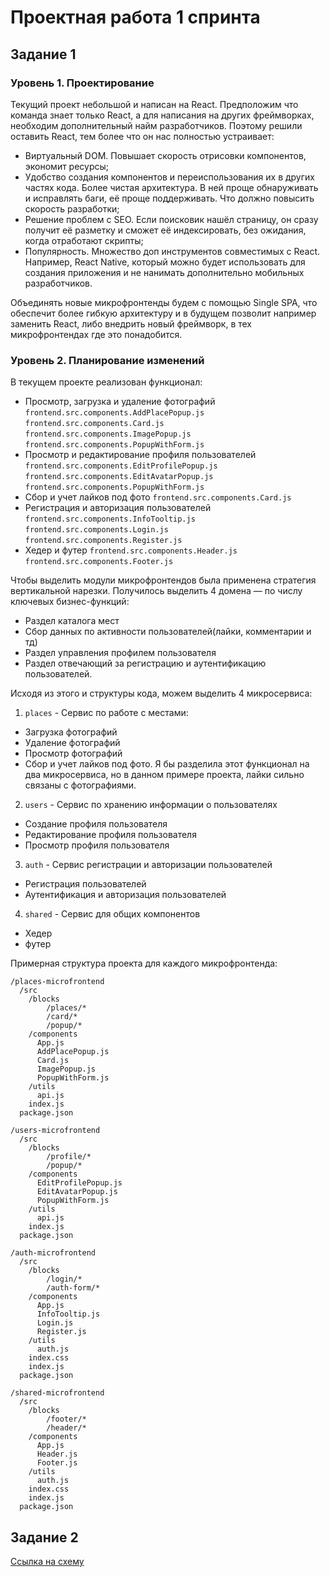 # Проектная работа 1 спринта

## Задание 1

### Уровень 1. Проектирование
Текущий проект небольшой и написан на React. Предположим что команда знает только React, а для написания на других фреймворках, необходим дополнительный найм разработчиков.
Поэтому решили оставить React, тем более что он нас полностью устраивает:
- Виртуальный DOM. Повышает скорость отрисовки компонентов, экономит ресурсы;
- Удобство создания компонентов и переиспользования их в других частях кода. Более чистая архитектура. В ней проще обнаруживать и исправлять баги, её проще поддерживать. Что должно повысить скорость разработки;
- Решение проблем с SEO. Если поисковик нашёл страницу, он сразу получит её разметку и сможет её индексировать, без ожидания, когда отработают скрипты;
- Популярность. Множество доп инструментов совместимых с React. Например, React Native, который можно будет использовать для создания приложения и не нанимать дополнительно мобильных разработчиков.

Объединять новые микрофронтенды будем с помощью Single SPA, что обеспечит более гибкую архитектуру и в будущем позволит например заменить React, либо внедрить новый фреймворк, в тех микрофронтендах где это понадобится.

### Уровень 2. Планирование изменений
В текущем проекте реализован функционал:
- Просмотр, загрузка и удаление фотографий
`frontend.src.components.AddPlacePopup.js`
`frontend.src.components.Card.js`
`frontend.src.components.ImagePopup.js`
`frontend.src.components.PopupWithForm.js`
- Просмотр и редактирование профиля пользователей
`frontend.src.components.EditProfilePopup.js`
`frontend.src.components.EditAvatarPopup.js`
`frontend.src.components.PopupWithForm.js`
- Сбор и учет лайков под фото
`frontend.src.components.Card.js`
- Регистрация и авторизация пользователей
`frontend.src.components.InfoTooltip.js`
`frontend.src.components.Login.js`
`frontend.src.components.Register.js`
- Хедер и футер
`frontend.src.components.Header.js`
`frontend.src.components.Footer.js`


Чтобы выделить модули микрофронтендов была применена стратегия вертикальной нарезки. Получилось выделить 4 домена — по числу ключевых бизнес-функций:
- Раздел каталога мест
- Сбор данных по активности пользователей(лайки, комментарии и тд)
- Раздел управления профилем пользователя
- Раздел отвечающий за регистрацию и аутентификацию пользователей.

Исходя из этого и структуры кода, можем выделить 4 микросервиса:
1. `places` - Сервис по работе с местами:
- Загрузка фотографий
- Удаление фотографий
- Просмотр фотографий
- Сбор и учет лайков под фото.
Я бы разделила этот функционал на два микросервиса, но в данном примере проекта, лайки сильно связаны с фотографиями. 

2. `users` - Сервис по хранению информации о пользователях
- Создание профиля пользователя
- Редактирование профиля пользователя
- Просмотр профиля пользователя

3. `auth` - Сервис регистрации и авторизации пользователей
- Регистрация пользователей
- Аутентификация и авторизация пользователей

4. `shared` - Сервис для общих компонентов
- Хедер
- футер

Примерная структура проекта для каждого микрофронтенда:
```
/places-microfrontend
  /src
    /blocks
        /places/*
        /card/*
        /popup/*
    /components
      App.js
      AddPlacePopup.js
      Card.js
      ImagePopup.js
      PopupWithForm.js
    /utils
      api.js
    index.js
  package.json

/users-microfrontend
  /src
    /blocks
        /profile/*
        /popup/*
    /components
      EditProfilePopup.js
      EditAvatarPopup.js
      PopupWithForm.js
    /utils
      api.js
    index.js
  package.json
  
/auth-microfrontend
  /src
    /blocks
        /login/*
        /auth-form/*
    /components
      App.js
      InfoTooltip.js
      Login.js
      Register.js
    /utils
      auth.js
    index.css
    index.js
  package.json
  
/shared-microfrontend
  /src
    /blocks
        /footer/*
        /header/*
    /components
      App.js
      Header.js
      Footer.js
    /utils
      auth.js
    index.css
    index.js
  package.json
```



## Задание 2

[Ссылка на схему](https://viewer.diagrams.net/?tags=%7B%7D&lightbox=1&highlight=0000ff&edit=_blank&layers=1&nav=1&title=arch_template_sprint1_task2.drawio#R%3Cmxfile%3E%3Cdiagram%20id%3D%2256HvOrIIQSYjqfHP_NJ8%22%20name%3D%22sprint%201%20task%202%22%3E7V1pc9pIE%2F41rtr9gGtmdH%2B0DU7y7ubYJLub5MuWjGWbDQYW8JVf%2F0pII%2BZoiZHQMZBJqmwjhJBmuvvpu0%2Bsi%2FvnV8twcfd2fh1NTwi6fj6xhieE2F4QxL%2BSIy%2FpEQthkh65XU6u02N4e%2BDT5EeUHUTZ0YfJdbTiTlzP59P1ZMEfHM9ns2i85o6Fy%2BX8iT%2FtZj7lv3UR3kbSgU%2FjcCof%2FXtyvb5Lj%2FrE2x5%2FHU1u7%2Bg3Yzd74vuQnpw9yeouvJ4%2FMYes0Yl1sZzP1%2Blf988X0TRZPbou6ecuC97Nb2wZzdYqH%2FgcjNHZ6s%2B1cz%2F%2F893XYTgm0%2BdBdpXHcPqQPXB2s%2BsXugLL%2BcPsOkougk6s86e7yTr6tAjHybtP8abHx%2B7W99P4FY7%2FvJlMpxfz6Xy5%2Bax1HUb%2BzTg%2Bvlov598j5h137EdXN%2FE78mPQe4qW6%2BiZOZQ91qtofh%2Btly%2FxKdm7g4BSS0ZlA8%2FLDjxt98yxnOzgHbNh8V5mR8OMUm7z628XM%2F4jW094bW%2Fc6Oz%2B%2BSH8D728Gw2v%2F1x9WVvV1hbvXttwOc74w5FX%2BsZJ%2FkMrfXlpxf%2FydygVW82svW%2FzS%2B%2F6wakDrD2w9FaA6Kn7rD1I16Rduo7wtRN50GoHrmeFbvzO%2FfwxvNp8V%2FL5ZbSa%2FGBfz9fhmnkdy82IfR1dT9iX0%2Fn4e36rmahj3m6Fh2JR5isykY0a4KGn%2B%2BuX%2B9feh5gs8OjH97%2F%2BC7%2FcAjz099k7aSvjZ1wLvDKd3M7iv8fxikTx1pwnKzGJxfpZ9sb95Po6%2BTi48Txb5oI7Wfyb%2BWydcSGx6OvsTgCR3NY%2B%2BA6wC0FLmyAz0%2B9HvwlEABTX7WwPPv715z0m3p%2Fk%2B8fRx9H9%2Bu2rj3c%2FB5gMcjDOid%2F1TwmAJwjCE9KAFAIXH0ITd7rOKI%2FbBfe%2Fhzl9Y7DarPBZfEK8MM%2BbNaLvx3%2Fdbn7HBH2Gk5%2Fnzkm8M%2FECJH%2BTzU9%2FcyReM8S85Wx%2BWtwJyU%2FCnJOe79JzNj8J4v%2FIvyj9bPz3iLlC%2Bilv19Uu6Qfjn%2Beb0y6YD46YZ0HMFzn0%2FPzvgC5ovD%2FpmmbLoy5lptHNej8Zw4oV1IZYIa5I3o6sp1oQbdttkbb1U8gV3%2BMX3vOJqpZKPNyElgouvqeHXLGYt1J2tBn2vZCYdchIgp%2BDcX3Lp0SQUZCPbICCYrsWwKW2eNf%2FGXjXwgHmVt6xbIhzTwFtzCFtcS5V0vVg3Use%2BvOTQaaNz7yk8O0xHzlj%2FmaPX1DEP34%2Bt%2FLPUFqzLRmfiZerpByx4bZo7afQ%2FS3fQsLaAwgdAAjtYLutlYe0o665PAdiLHE5ZtR2wjCxoJ6fFyjg7s%2BmgFt%2BINAYpH9jiMb8tkjM%2FhmYmyBU303stcberh7sfSbxJ2L4dsTY%2B4jiPmHeYu1rxB3%2FCVg63gL31ON1cw8FMlcjC0RtuwHUfpq8m09GX88%2FfkL%2B3Y93l%2B9vFt9UHHa38VIt1NcgD3Jmnv8TNo5Y4G8IuIUZBHa%2BVtzaBADbNeFNhhYGcqapLUzpOtdfrd5Womnfy%2B0yvJ7Eq0XF%2Bmw%2Bi2QMwBeOdzGUMCA7ud%2BwVSnB7JYJve2kAoivvkfr8V22FvOH9XQyi9eeJi0kB6%2FD1V2%2BWlTk%2Fh5eRdMP89VkPZknovdqvl7P7wGZvJ4vToCQCxvD3IpiTARRnHxluFqkN3MzeU7u43wxnyRXGT3GF1ud5HGYRfKB%2B%2BfbJOPjNHxa2ae3UbiUJD9IXiwtXkc34cN03QYhUHAQwgnUkmLoBHsymdBjjZOJI5NJoibU9uuzpvyenvj0UsqKQRMhPZYeaRSP00iTf0cpp6g5whEn5E%2FEHgGkWBPBdugBIHW4d5XFdvpXWSA%2F%2FT5AXQmRFanPLdgCjVBSwV%2B9GyUFKRH%2Fv0xuQUX52QIOuNBHhr%2BN042moBqAoBrk%2FnEB64bMkRRCbSacdVYMs4eDja3t%2FG68ou6sTvAKDML0Dliof7xqPGLQBmDlu6cxYtE0MANZOkFWBcrRFLOgwFICWmwgN7cBc8NtVJCD4ZwQ2fsrZFcdHXpVJwLe3ALAizJ30%2BD1F%2Fl0fvNMrr%2F9tXqcITf4N7QWKv5hPhRD%2BP0SuepmOn8a34XL9el1YvqGK7WtOrA0dYfn45iRwPxQ7AKBJNJEfii4lxBKVIsjYb8ojpRdaEIPxIJ9fbuMPv3xOxPemYin1w%2F5HFyytm8JJEFAkvABvaGJbG2QIBQ8%2B4a5ZV3aEWofvMCDjIxumRvy7Rvm7oi5B7bncSThI4gk2mLu4Or6v%2FnN3P9r8e%2F3s8vHd8j78U6JuY1N0J5NUJmIsCeWldjUaO%2FAAPj4%2Fvn%2Bw4dv8y%2FP%2FxtN%2F%2Ff5n%2BB%2FH5daZAeIpZu%2BAyXFt2Zwg%2BuiYG936bgo3Ts9%2FBbgLRoR1a%2BI2pNu%2BvdagA8AaEKJ02IoZaFW8qsjxp8xkrwdVvb3zxnlbouydkeeCQEoqwlnyBKRb%2BPR5NH673w2%2B%2Fh67L797VoLOCRCjZiNO3Xkg%2BuiGRyW7p0ecAjeooHDfuFwT7rpHw7BByiAQzmD22dqKosgUMjpPpNc%2FYhCIGbeYmHvkrk%2B5jGVzSVLy0MOGQKboSYFCARlVAMQaL15eX8z%2FfvdcvLf6vb5aWLPw%2B8mHlDLtLcc2xMqcx1brg9tz2UI7iUE28ZleNKNy9ByfCSShCOTRFsuQ%2F%2F98tm7Xb7%2B%2FJXcr66%2FfcbL1Xsd9FuL4EBYFhfJy9KaYgaui2b6bene6aHfgrdo9Nt%2B9ds96SbXb0lf%2Bi34ALB%2Be4YZndPjNVswL0WhzcBBq6PNbD4vmeHcSqg4tgEVBnwAoFRFB8RySM%2BIpVAj0TtiOQU7oBFiKVRUGMTqGrHU6UZTxAIKTMT6OpuHIiFkwZfPG1Tbl0AUKtyclioGwAcAakU0QDWPNsfoTRyrVFL0DmtBwRZoBGsqhRcG17rGNXXC0RTXoDIUzhSLocvhy8Rz0CoqF%2FgpAawyJdg8gMlkQFpq%2BAjTgYKjpw%2F8on7T%2FuRu0120WnEkWgV7oBOAKdj9BsC6BrAKlJMjGBaYtHcMAzwnw7TkLTe5bMYgyzO3clRzGQPOoNpe5CHAGmiXkS6BTcEf1AewBV7fwNZ0j%2BdWgM0r2AOdgE3B9DfA1jmwqVOOtsBGAN%2FJ1uvIYs8FA2mBgbH9iUHBvQg3hm8NyIiCA6gHIPNteXxRx5kegAtDOyCrkGzU30KaZA8NgaxG42L9gKwgoXkkZSfLneg9JohGsrocwk6YwsroFp%2FcdX5iF%2BhWI5FxN7p1aqQRBd9QH9gW9I5th5AUku%2Bezthm0kJ0xLaDzwshcGLIvshmM%2FYcVPXz01py1SlGyNeXycWF5FADSDd4JD9%2BoA%2Fff%2FOv0Id%2FX3lnka3Um6vz7gwB6rQ7A7gumtlwpXunB8yBt2gsuH5Rbk%2B66R%2FkwAdoszsDBcd8hjDg1CzJOEmhMLcC5YrUUfZ13AerDCo8aAxthh5djhrBgla7pZ4O4dvXP77fObNvPyYza%2Fz%2Bq%2F%2Fp7qMOIIo91xWsxYEH1AJip6VR7uDCQCiaVmkuuOWhpZ%2F34fJ2MkvrQpNxY%2FxPbGWVoiih%2BcEkJtNkHZOTB9v3NuWlj%2BFyEsa%2FZw%2F30XIyTk%2BazZf34RQ4KwpX60G4iv%2FecWI4jRlqFq6jVcGJ3%2BO3J7Pb9N3wYT1n3psvNkyYlL4WnXITheuHZTRYRet1fE7Rt2xuJ0EnpRPj34sczcDTYuZNMRh%2Bd1uqa9NFTkB6QElI%2FNQ4lQLJ4eXt1S9JxtLF5tP096%2FMLmbC6mxDD%2BEyq%2BTNS4HReBquVhyRLHBxrfDVEigHXhTWAu%2Bjwl1eet55oejbzia04MGCpYJktySkSCwPbQU53GpgsCB4x%2FuPDVWv%2F%2F4YhbGyRC5ff377e%2Fzr4tOn46wD35M0qNImZyq2VQgO3nB70z4tmRmLp30KlhY77VN9v5MNuwzvJ9OE7V5H08coOa9AwWe%2BPP13IneXUNcEShDfdiTEBzRz17HBuLCHW9p4ePTXNvst9TpJjqRMbx4yfiWHr10SqpaGzM%2F0SHDC9U47Z74xYL7LZnTrrhvEdNofAvs%2BESeGDjwE%2BFZov6FOJENBeuQZ51HkzKvN%2FkuOg8wufrifno3Xc3ZjKprwzF6DDojG27QSRHyRdzGiGXAc88r7gpsY5ApujEJMIppdny2XGwreaGaJbs2uH79UuX9l0zFnFt%2Fjl2RJTz3i0QNfNweQlZ8xfM5WPX31wr76ECvz8aMmTCgy0Eb8Fm7Nav6wHEe7aTK6vo1KN5Ad4QwNz86OLaNprKA%2FRtxNQPuVfcOHxO%2FD0ocrNnYZBKLATp8p%2B%2BR256GL4VOPt5ljKeCd2j4K6D9h6Hesid9Ga%2Bna8daHL8xpG3fVSqK7fL3qk6JCMmj7JrUjAazryADbmkcVXJj6dZ2l66z3TGFYI9askrN0u%2FTw0cPr2EYlZ%2B4YVJvUXO5HPHo3%2FZ6k03%2FXSJiwAPdfoujlHu5coVcZCFzStoCJV28%2FK%2FRbzptKqtsGjsQGevja26KfgKMe0K1OVdRu3Ooa1ICCSgDqWwlQKQKtogUUllUdghqgkKvXuxqQb5jOeoBCbp%2FRA7rXAyrQjq6KAOBYGO7frUhOU7vkTxZi%2F3SKwkGjenVq8HfCOnZb6kwEP4Gmtr3Tu22vUrlZCdYP2LqHag31g%2FUDMO9V6vQMrPcA6wdv31NCqlYOjCVwF0C8OAHusIG78n5jvncFkOoBbXdruK1Sjtk2bhPkaeiTh8oJ98FtcsDmuErpXO%2B4TQ7AHFcptTO43T1uV6AdXXG71Byvh9vxHxaT935Oj6Ru%2Fc3fB43e1Xd9d5I6tkiX8K2B2Q3Cd%2B%2FedBr4aAy%2BD9jstg7B7CbqqnR%2FC2nMbj3h%2B%2BDNbooaFabVyEY2YgD6jK%2BGYxJsDxuyqxvcwljcLkfTwFutqcndv6vcatjktg7Y5LYOweS2DsDktozJrSVmV6AdXTEbNrnFltBFaM1mzF0yQfAzalqDmW4%2FAcZXpwwVjHdbcqvj2eq30frp4fPlk%2FP64of3vxH6TYficUvswDLAmD4vW%2FBgAdUojYwWBhcGUHP3QrVtAaEji92bmxsyHktiN37n2r1yHRckydL9rFDIJ680lGfZ3krLWubnh%2BXV%2FEP40rF02Ks6br%2FN4JAB4P8mquHAW6yvyDbI%2F4HI%2F8gD%2BB%2BmygZKy8GFaVqr7Yj%2Fa%2Bm5HS%2BtrOdehqv121jHPHiOr64qyvhPCyw74X8d5kEEROJ%2FDPE%2FkCZI7LaItOl5EB3xf60JER0vLRDwSDyIbFcqdvhMajzg0yNQCGrtDoZKfVsTCCp1jXwzC8JvgGh%2F30znT%2BO7cLk%2BvQ5jmRCu1Nb%2Bfv7IdKwQO1gs5%2Btwzby%2BjqYR%2Bzq6nrAvp%2FPx99xxwYunhmrqbYIEIRY4sgzLlWje7G%2Bgoh7eS8i6Mx2wjr0DVgudrVaLeG9U2ikRjkSYm8jlMUQ%2BqKgJk7OplDxjKzFZZ5OQrCl2VTylkSm23Uvu36IZI86QadqUPmhvbb3O%2FeQ%2FpAhcXg4Dt0ARqC6sHEFY%2Ba4srDDNGeW0gtZkFeRwMbLKyKqfRVa9GRpJlEgiwPXbsSTSIOxtBVhUJwEJTVxAnWwiPgmvS8uzf29uIrfACPaCK4TUjeDqczoBfwPYYam9xe17HjA9vTDSfvTB34ZIKY%2FVdR%2F8hZ%2BgoOGdz2CTL8VnqxY%2B501NmBOCNCfMlQi52yBv8ztdFr31IKnRWvRWC%2FetBFWQNO0Wqlqe5tsgVFWexdk%2FVCkkrBuo6gGqqs%2F41QyqCib8VhhdbzPgdZQgpb7H2oCUFqN6pRgj5PHqVo7SZdAfpOqN6%2B14Nfse9mRQaV%2FaoahENEOlgoFPbLsntouUPHUJMWgFFq%2FuClGUQVj%2B7S7Nvz0EIKtAFmUdIVGnQKbDXF7J2vJ7t7baHsvbIJBVnpfZu7XV%2B6heg2sNkZJ21lbBsN5GrC12DqIwuZCtGTkmRFMniNIexy0h2rvw%2BY%2FL0ffw6jfy8tt8sT6%2FHAc6VH%2F4LhbqOz1P7jXVWiUeuCwtG2ZVKxpLt06PgkbwFjWwyH7yesY9KScvZ%2BS7yXQIXOADFNtjOW7lbfw3yRaEhRY5msVHufoFmz0n3Daz4Ra33RBMBZAcaQulVELjJiNZTq0RLEUHGsgLGYqNlPqBOwkZim3N64xF%2BPp2GX364%2FfjnNNZgyBsnrEdVyaItoZ0otf%2Fe%2FnnbfQt%2Bu%2F7f2%2FI2%2FMb%2FONBB%2FVz4FviLLzAIYDEa011AldGMw20dPf00EDBWzQaaN8a6J6U078GCj5AgQY6lFwfvjQG4oxRPLkEYKqlpj5%2FtucGGx0YApeq1HBDB4%2FKnkpuMzS1W8ltbd7Ugz%2B6C%2F2L898u7v9evn%2F%2FL%2FryfKsDGBIkqIyeZ3UJheC6aAaFpXunBxSCt2igsG8o3JNy%2BodC8AEKoNBnal4E%2F39RELzYPcMFC0Y0ZJBOXMy%2FBcxSzr%2F3nILsIQNfMxTkcfQDzHUIgEZLTcCe%2FWYW4j%2FIl%2FnjK%2BScW%2BH048N%2FOsCe5dv8mviB3BSpNWkNropmoFe6c3qAHniLBvT6Br09Kaf%2FhorgA2iTETZigJGNzCPJ%2FvMPG%2Fr2pKPSHLKW%2Bi2Ct6xDCpkEd3bfcNdyAlkjcKee3tHbMmqQKmbgbh%2FK0RTuChLF2I4G8uxbbMCtI3kDOjRdgGRaCtqDt69QJNgB0PHTh32aLt6bhFbprtY70gUFG6AR0oGdzQzU9Q516qSjKdRBbaiGzXZLUEmNzj9VqY%2FQkSJhdaLiSEpOcsmxshsPpw79hESbzwOSwToW4S23E2rGx6neFKS%2FhdSgdZDBwr1oR1cwLGgd1KyfM7fx2KTtEZO6ncJaS6ZjcISA2UwrI%2BJ2ipI6tDISJ9F4yJdRknJFN8K95U5GzaBk5c4zfTucdehhZDCzCUoiPq%2FY9o2ZRT2MciRkM11yXPJ50w7MDS0ql2V6GG2txBEFN%2BNKrURVZXhod4mHWnRNEq1GF6gY6TgxBvDPaIeH9foldbyQJjdGSwSs0S9JM6uxoF%2FSWV7YkALWBrwMrnUkZ7J3%2BUo3uDdgpyinRT6Mg4QSQJfaB%2F2J50NIianeA2fQaT0JfNMmS0ZP4Dv4NJmihkoddlpn44jJz1FFoEw%2FcnxA2UxvprYMwB9kdh68v7fQavjx7GL6%2Fo9n%2Fz2oRok7E82uz5bLTQeBzYycZHoRu0%2F8So8flo%2B5XIkXbPnyJXlx6m3WfXPg6%2BYAsvIDw2f2%2FOELffU8WacfdrJXX7MvSf7efih58cJe4UO0nMTrkxDNsKBxX%2FaU84flOCpZH7oZ0fVtVLqj7KBLoNsFPbaMpuF68hhxdwHtavYNHxKhuBVGNhaSjQau5fMXSR8p%2B9yWOoBLOdap7%2Fko%2B4e56zp2cBoEKP9H%2BC9Zh8vbaC19SUwmyfjM%2FLSNSF9VeRx6YEvT6TW3FJ6v%2BR5ED%2BmD9aeAEVw8BWz7npkC1twUsNJhX%2BNUeCeHl7dXvyQZAAmybX%2F%2FymwWOBQsfSvFkeSdDFH2mBam3HiGTgtjvukmHPOfeR1NH6Nkz4DvG1ZqregyYVWhcnJzpFr%2FxIJeNwojxBLpulE96yoAbJ8kRHXJzfY458nAMxGkNn2UUhU3gAGiHC33NgfRKQ4soca2EYQIhIv6AjzMb25i5pT0hiakqoIxWU2VqIP%2FReqHizCvfgT%2BTvWjYVUiI54UO7PPlgwF10TlsDzqjs9VjroaByEC2nuuoNc2pVdI3%2BR2oVZANv%2Fe8p8X7Hr2glfrcnYwUp4KMn2l%2FMDl6zDyXIcOxLxCrsg%2BFiMo81GpzN9DJrtayVrb8hsz78RLOXZLslb8ooB0IGqhzJqGRW2zOnR5Pn7y5eF9YmTMrlYLXm2GtOnryWODJsb2uZtS9bn7O1QYoIJOXxgQZtgQZHWFAhaQgNSO35A4rN6eK%2FG7XIbKBsMe4JE98k6FnuiFMrFGz2sPA0KEOJgqyliBBFh0VRqGGfmbqI7fKtBYUILUjgnwu71HLUjuTift7hL%2F%2FFT5A5X%2FuYjTWP7zLGHZwhValP%2BkRQXM2ZDeWY3axCSN9fTNMKECLVpvi2HHaUL35%2BH4%2B%2B3mPDF%2Bzwclz%2F3kvxIBV2%2FTjXwBAwKglr%2BtwWcwSUG5gpqQ1ObDu3wmhuh2Ep3DEx2lpV2zAtqjOSj83SzNBfs3lLw4GpGGkOd4TjvUZQVIMIcsBKUedktgxaHmxghMEF75397xkU0jZBIIE0uQ1z%2BZNDCzpD6ZMOhmMQ6qi%2Byk4yKhNiSPTycVURdo77jWZijKqOfta0rYtYVscYJANOtWRW889kP9dfTvNDZvk%2BCkNMkvfiEG5gvzDiv5Dwv3brc3MNucwwvv804EWnhePeCEJFeg4I5uLOIkfBPuIOJktR1xarvP4U8Zyrcai%2BEMYqlkI75QddCMFw%2FzykOHKVs2FMUxasLhqAnisD3L7tuLZxcHTHonKePFa4boAjHs3L%2BfhUYdGbLD0obF15ksCuewsvso1qYJWyPW2Xne%2BWVj3glLUPwdy4HKhIAqIWK1tbqyax5Q%2FPVfXRtb%2FNoOPE821btdWtkDbXW1tDc3nnd105RUEJJRHBrP6W1lZderfZBEK8pbhyYl9LaysrfSOciVtVxe9Y7FQXdL%2B%2F63H%2FjLIPTevJm8eZr88%2B7rw%2BqtyqAqM4VcrtG2HJ5FPARhZntzyMG9lFUSM4e8sznkxBISHDwMkURbk8hBglBohlSp20a4HGdL6ADg7iT%2FT8SS9o0ItaxN7TUvSaxmeNEVjAMvAJbdsSBO9HI7ovGl3z8MS1CJ9%2B4MS3nhbPEN64QTHHvs1OZ8fOQ%2BkyjPGa9esD%2FjT6ObdWOGLEEtcLqPBYPJQt4pARrAYJ%2Be2LRJCpKcQjmkgXLARBPkR6ABkjcQTTVIXpsiRB8nqNu1BeQ3y7V1%2B%2BHzvY2v%2F%2BdfhGcfBp%2F%2F1mGcrCz1HAhoW%2Bt6Ba4LpPHuo%2BDs2U6sdO%2F06JoJ3qJpmtl377A9KSdPz%2B9tijr4AAUDZW1Gn8RMCKWkfHznFHVSReMVCk9%2B4tnrzdAdnx0BTCZySTt6MHj7GjTflMDSRm7vYKlZ783SvdMYLE2jTS3BskafTQEsgRzaLsGyoM1mDbCkmQVblEqzrC1mFJ%2BBzEYhszr1cbQHhNvbalj98NmbvPp99Gb4NA%2Fnz8PRn9f%2FzHSwLy0xLS2wZUWiNUkPropm1mXpzukBmOAtGuuyb8Dck3L6ty7BByiwLkeSwYil9D2vYnYzE1jhjuR5fzmoFhY9cfB40ADYDDW5ooUE5ZzRNsBNg%2BC36c23y7%2B98auP%2F5t%2FI1dfv33%2F%2FqwnCGbNrTqR3uCqaAaCpTunBwiCt2hAsG8Q3JNy%2BgdB8AEKphJhavAhvkkcmzBQb7x7%2BbCj0QlsUyLasY7tYZf%2BfXHYaNgMWfFEBWIhgQa0NoCFg%2BDp8huyLsiPxb%2F2ty9Pv%2BF3jgoWHn7mkDhpxfWVU4ds0kjqELj2%2B7el2T91iHXcxH87kuvHZn7K3SnPsguaxKJKtRhCPxEPcElaNkCNTltiQGFYi0kpkoW5Jexjx8nB4FY20BfGpBTVpgi3z9zg8P766p%2FF%2BPV78toafvrzz7ffF1MtrF1B3gUB1BinNTsNXBbNzN3SrdPD3AVv0Zi7fZu7e1JOgYrcobkLPkCxzzcPjw4lpZJVJOVe6QodLdLjood3E8rcfkuu8x6yNdsM1ezKB8JeS7YsePsa5ANJSOeQ3pFOs3Sg0q3TGOlMOpCWSHdIY3fBB4DTgc7YYUwWFJgsmYGbF3rthDC2yQlqyCGURkmPDhwrExo%2F3AyeyAsJsLbgEeoz1jc8dpstCys9CgNHesfHoGAHNMJHrOBoMADZPUCqk46mAIkBV802vDFigM6WDLs8rFmChGxWj0HCRimqDPugaFtr2IcV%2FFRdg5%2Fv9m8bYoXAT%2B%2Fgl2%2Bezuin4Hww6NeDI1SddnSFP8B%2Fs9sVuk9D3xpWY57kc8mYredMHsClZKSOjhAZq1MbHy4EgRLq0d0eUCq4uToHStx%2FuBArNKjvHyi9gi3QCSgV3BAGKHsASnXa0RQoCeDI6dOTajCxJmHh3ZhIAMJqDROJgmera0z0PKg1dscpNIBjRjtMrJDD1d9CmiwaLTFx%2F0zz3jGxtGykPd9pPexzw%2FuEUGZXq8VJ53miXWBhjR51u7GwrdpJf%2FLqjz8%2B%2FXdz%2Fxn98zf%2B9%2B3%2F%2Frq40SGbVO65022DOnBdNIPC0r3TAwnBWzRA2DcQ7kk5%2FeMg%2BADaVE%2ByM4TY7gKE9%2BNKHQiaacqDmDKrQwbXZoiURxF5vhWhQZ2mkfVysgiCN1ff3v8z%2FWKt7U9%2FzIcPWiCr0GLd9zqEVXBRNIPV0o3TA1bBWzSw2jes7kk5%2FTclAB%2BgAFahrnIVfK0p2uUFGSP6KaFFjwzJtA8PQcwJDgXIvD2ecEsCWB5F655myE2hcY%2FttwORH65eBYM348Xd%2BK1z%2B%2FvoeUS%2BoJ%2BkWYErDCpwffcUAGK4XYFl5RMqGl9%2BTfoVWFQTFnp9ldSAsdKFvYgwyzPn%2FiFz2Qsqk46%2FLwFxbSHKgDBEehaGUhL89ijPtCeotZ2BK24ngbazvQYF4GaaBgV9Ti8LArFDAUgTbbUoOL94%2BjRyPy5vP40j52lCrvzPTzqYvsS1CL8ujgeKvrbsNnBhNDN%2FSzdPD%2FMXvEVj%2FvZt%2Fu5JOf2bv%2BADNBFcVVNHD9oYbWbzd2fKYtxSK3XwATToNiCBlo8ccEBhp9JWs34DpZunMWiZfgNagtb%2B40d6Bi2FfgNsB9czBb%2BrAbZ9CEQB2CADvTVg06BPgAxsDmildiuRdesUULp7GiOb6RSgJ7TV6BSgF7QVdAoIiqaDsPHFEiQTqivzgsm8B3rtBNmfEiArk5lCjaSNOwRIHZoJSAgZIKQBQmrWTqB8%2B3SGSNNOQEuIrNNOQDOMrNVOoGpn1fyDowzeagTfjw%2F5qlPP7vIPDEXq2oM%2BDdoDyNBnaxCq061BQPn26Qx9pkGAntB3SA0C4Gg63CCg06biPzkAqtNQHxWPf99cDec%2Foujtv5%2Fv7DdnX9bvPC3mZxAkpIT6xOqy4hFcF8DX0ifele6dHnAH3mLfuSnX0U34sMmC%2Bzmxbk%2B6yaGOV0k7hDrwAQoyUywpvHfOBPaEbnFEgkJaVtFMMWKalH3IGNcQ7XCUA9t4LVVZvPnTvrDts6%2BvVm%2BvX791f19frN7pEP%2BTChG7TGoBF0W32F%2FpzukBd%2FA6mthf34i3J%2Bn079eECQvQRxPjjgUpn7HIzk625UT5wXPGOjvwzt3N7LLgf5S22G8p7nbjRmf3zw%2Fhf%2Bjl3Wh4%2Fefqy9rSov5MUHt4itpa%2BqXqE3tcLHktocbjrz%2FzXbG1j4chfcjCPj3KEZ7TxKhmkPRMAVqd%2FcQ46HdALriXxfVnq0U4KxYjN%2BH9ZPqSCpK8V1l2wtdP8cHPCesJb5yQxJ4ahIvFNBqsXlbr6D49JJ6Yvjd4mMBXOFtOwmn65%2Bto%2BhglLJy%2BXIWz1WAVLSc3m5NRIgAGGc%2BfbZ4mJrP0ratw%2FP12Q1GDcYofyQnL26tfiOOkV2P%2F%2BBUWlVVlLi6QuaNpuIofYxVrLbG2VyTe8sPp5hx%2FhR4WE166nSEMsgyktSfKFWL8CbROmvOTl7TZzfExdSmI0jQTmA%2F307Pxes5uYEVdnKEJ0JbYpS5XL1RBNBsp28CBGwTS%2FrkAgGH6weY3ENaOe8v6Trn6evLIKmABmz5wznzMrn4fO1PycrnC3kS%2FGn8DtEd84gq0R4e0culyLRVKwbQH5Axs1e28QahAKrJ7UuikVmkSE4IG9h6wjMEIi%2FsMNoTuWMpAORAwq%2FsMl15AEVbZH93U9BKY88HbFFN2a0z%2FOk45g5Er0h%2BG6K9jSaPguo5m12fL5UabG8cK6Goy5hd%2Bu3SIdQZu7KdZfJNfsnc2L74mL05t26YHhs%2Fs28MX9tWHWEePnzPZzc3Bwm2Irm%2Bj0k1guwABphM9toym4XryGHEXhxY9%2B4YPiaOR22NfMMfZXaYXWs0fluMo%2B%2Bx2A%2BXL5Y7m%2FGIoEC8W2yq30Vq62IYa8gWoTyBQBsheXnwtO0jFAp63IKp0kLI8uyXupGvdt%2F%2FujEcQQdcYZe42zpf3U3vlsG3ZklsOyaLecUCnXFvCnqgUSBufnLSbniu4F7puCgXvZrHqaLpCte9z8gJeneu4KxQc7tGgzCqWfQK3eHanuebwymhWZlW%2BfXpkI8D32HeZ1c%2Befbcv5fSffgc%2FAVxkVS3%2FrljpHLJVxT99Fl5DNKTQhqOtUiv4CTQotZLgzyc6wJ9mpVbl26cz%2FJlSKz0BsEapVW%2FZeHC%2BTEGpVQ23v4HBbqSQesVx0KWbhwareq2%2FsmVPuOfI2ZDYAVamNfvYLvanLkB%2FyX24vJ1kWUGJI5X%2Fia3MfZJmEE1iSk0WMjl5sH1v43N5DJeTMP49e7iPlkkAJTlpNl%2Feh1PgrChcrQfhKv57x4nhNOapWbiOVgUnfo%2Ffnsxu03fDh%2FWceW%2B%2B2PBh4g8qOuUmCtcPy2iwitbr%2BJyib9ncTgItSifGvxc5FIGnxfybQij87tZ%2FZdNFTjB2QGlI%2FJSQuZW0XLnYfJr%2B%2FpXZRTAPbOsfQ5sQGEckC1zsQLtaAj6yRaGDbB8d7PLS884Lpd827GLBMZNyUaJcfUrjKLt43GorZmLvn%2FOs7hb9GIWxrkMuX39%2B%2B3v86%2BLTp%2BN0j%2B5LHHkrfYk4OvWP2k17ARmukhmyLJiJ4n8nUDBTfceTLbvMEmyH2wxXWENnvjz9dyIHXtTVgRLYtz0J9gHN2sYEinwRt608GxtwWw53pmMK9QlDxv%2Fk8El%2FQprdkPmZHgl4rTuPnMYfDBjnll2afqWvgKhBKY5MKbRLAWve%2B0BQrT0BoeAnad2DZFHLQCPFGXJ7GMXZKM5Gcd4hSA5HcXagTC%2BjOLehOKsThyaKs6PgUjKK8z7pJFKqJ6Q2W9tqT05t9tpSmx3AYTZkS8SFMbM0QksEj3H8t9NQCYK%2BvF6jbs1XsJW61YAdDVKIiO2Kec%2FUK99b4M85hAQi5wASiJy%2BE4hMBHVf2tE0guoUpBCZOT0NhUark0iPg3rgJ9AgQ0hGN8fvHd1azg8S9Paa5HcA%2BUGOyQ%2FSE90OPj%2FILcgP6rIDwPEhWmWy0A3RXAXPTPsRC4LEWI7jyE0UuhXFLuC70M5ic9WdBv0tZN8Nlw2m7Us7%2FY8XgJ8Abrrc6XiBnc0vjg70qtONz4MeQDRul5CnwRxxCPJcJIfwOpbUmg0SL98%2BnSHPjBLXE%2FJqzBLXDPIUholbXA8OMcMM8R7HtAxDEcvkqar7R%2BmO1DSsTmq760DysF03OKngi%2BoFJ%2Bkq9CbePc1GE5Rvn8Y46Sl4HwxO9oCT6rSjKU56gPdmmHesGjFwZ0t2nrpD0%2BBhGyRVhoBgA7W2ENBT8FxV6264bWh4GgT2CdfU0ArckxpNDaPnyTq9ou%2Fh7HV6QeS72evt9ZIXL8wL8Wpc%2B8VCYE87EJasHO1%2BnHYXLDmRltRo0oHRsjxejm27%2BVbtvmjZRLyUJ1yq5d6LnkLOUfuDFD3Rs4%2FkTnYdax0KDqDeo9X55umsvin4iyqrbznaGPWtrvpWgXZ0Vd8KOpjnLgwk9bQQHPdVByxqqXC1tt98bgIYhqYj37vRtHQonPMcsetqDFakb7BS8ML0D1bqFSm9LaSv4LQxvoYewKp6NZNmqVU%2B4MUaplUubPJUHju%2BYI5Qzzw3lQ6Vjbxra9idlgDYkVBSTs4iBCCs1lAxAJxYe8n%2B8ub5NzdkPJYWncUIdfQtXOOBT5eQYizGjmwROnSySTfNsAMNypZiqLeFlUGB8sq0VdYbtNfzpCkaLN%2FRSipJ14sreyJG9%2BEk%2Bdxf0ew6fvZuxXLjpcoVdoGCu4zlLrAnrRUwBgo%2BjVQSSBMlWpUNriQbLEg22AD52q2Rr0Kai5aywS3Ylx2yodvFlU3is2SmaXzow8PqLv71br6e3MScvrEM6AzT2dVqcQKO1%2FoULR8n8cIXnFk4ihWeYTqZxRZJ1uhDbNfwaj6%2F3dzo5WQZbcZ6FA0V3XNWV8Eol9QU6kPc1SIsGwMBDdyeriN7FD7drw4Rcmoon1iIyYDKZz6vr5tRr9TH1GCYMY8JBrEYYWOCluWc9BQTpGihSagPu2KfLN8XWE411EeQeKnAFi7VcqgPI8CAGebzD9jWyzbjILhQSIhHx9DpuQHZgR3HFd3D%2BTb3N4ARaRDkxXmHObowNiBVu3X3YnQIUd7t9mnsOceojTivcZ3v7TqvQj2a%2Bs4xgiO9lZ3n%2BQmsY9zPkvDEfD7EzKSUcKxfpGrDE16DTnRzhWOkQYSYIE9DnDuEAPF2%2B3TGOWocGpzTDecOPkaM6Q20jnMmNtwORWmHiDTHWjPLr%2FcqZowVgrn9I2K%2BfVojooJ3wSBiD4hYgXq0RcSCmRo10qbkj%2BTtq7RxQbYCY9XJQD8Yk51LH8Orq8n67R%2F7Se3iMLEUWI7cTWCZDT85zXiNB75QUIQtF4jbkwAIdLjtrXm3gfuSfuxZS3S5H3sDa4892xI89rRhG7P27jbrm5N7lLVaWH3ZlXF%2BeXkiBlsKeqMP0c8xUkiMB9snzceDse95p4QnEaiZqg1wZ3sSkQCmorjudePBthecbOPBtF5UPRbMFLDavnXCFLAO0ClCwUmNCtbCjWRDyuHb1z%2B%2B3zmzbz8mM2v8%2Fqv%2F6e7jINNOd1aZ5gJP29izJaZ7qMeeac9YCukdR56JFo5ZIa8j4eu%2Bh6ZjOnVFbzuUHIJn1mrDM2sqTfe3QytQj6alptiCPbMVWoUcb2Vpjf3VrbQ0%2FzatACogGgCUdRCO0nz%2FtAaoNhylBqD2B6gK1KMtQMGOUtMMoakd1w6ybAUPQOuhPdvifcW%2BR0693jHLVkDz%2FjGrwmz7Hpeyjcb8BrP2x6wK1KMrZtmAPlTZqCrOSBlq3CWxvV3WD6cUPFwd4JTYticgSAOkAgdiqy3OjtWuv2Y9roaCStN7z%2BTtnumM29BUZYPbGuB2BerRFbeh%2Bc0N2JrHjeTV9107JIeG32bV%2BcnqcLtDy%2F2TNwarzTomHQEwWTyfQO0ATpxzmti1Zxnpxemb4YkzZPoGpDdXuXFAG1Q0TeTbed4sQZSfPI0h5Dmes7nmOswEYtBQiyXLD4QWS5Y8TK%2FbMYO48ZEJWmYcWXgbd85rhIF0L6iLud3i4kO6VzXmjhemgLm3Vh3bzp7FAnxC2Jq7EXOax6RpDjfHz%2Fdn7oKuIPVYm%2BR5SA3mHVkESXQCGSxQYxDLzzOWWqAUFdWS4xzC74GoVN1M50%2Fju3C5Pr0OY%2FMk6QWjsgH388fMltkkM0UxIbKvE5nJvL6OphH7OrqesC%2Bn8%2FH3XBvlLaXSjhYV9tOxpP0EBpiCMre9pnYYnF9QEdT9Ir7PLjShBz7Gq75imHcCdPnpEa077TNjOZ40tsiW6cEHzMb22szoMA7AwoHEKEQGyI4N6oMYCIAPYSIANiMBNPVNHP5MAFwwFCBgOxphxk9RL%2FZNP1tBZ63iv2hUOW3Ee9HK9AAP6JXYooGjHIfosmknAHZAz86OBbRKG3wNsK4o1KET1kF93w3W6YB16tSjK9b5gCE%2BzPv52QzKne%2BBcn4GaNX8M716WfdGu8q0oR3a%2BRo0qwewze8f25ruVd8Ktvm1OtN3vZQKJrHBth6wrQL1aIttgI%2BAyw1LB%2BeyE%2BsR05lWntOraKNdVsxAQ2UdAw%2FZ4qtOQ7sxkDjdYqBCB4MeMBBrYOAp1OP2n2iV75%2FWIKjgVjAg2AcIqlOPriAYAH6YxJk5khoasW3b82SYIpMPSz1EWLzLI%2FEj5rRzCf56C7Y3g26ViUM7Cw8Y0aEDuvXvviToINyX%2Bf5pjG4EGfelnuhWgXo0RTcCjbRJ0C23yHL8chlLzQe61BaaZiPGxXnBgGNu7qn0fK9S66of0lUnFAU7Dppy1hrSEWhujQZIh3t3ZhKVwS69I912%2F7RGOuPM1BLpqlCPtkgHOzN7QLojtulqEIp%2BSKeHx9Ln1qX%2FoB1RGeyiAc4dgL%2BS0G8zOKcbzh28v5JAs3GaxDnBUylE5lDBZMojtu5qEI12mAcNveka86QO7B4VwCwvOUAL8NZKMQg4uiWtkllwq0Orbu7D5e1klpbkJJV4%2FE9sZUU6KKHvwSQmymQZk5MH2%2Fc2lT2P4XISxr9nD%2FfRMmkanZw0my%2Fvs1He%2FFlRuFoPwlX8944Tw2ksRGfhOloVnPg9fnsyu03fDR%2FWc%2Ba9%2BWLDcknVUdEpN1G4flhGg1W0XsfnFH3L5nYSFFE6Mf69yFEHPC3GsBQt4Xe3VVI2XeQETgeUiMRPMePTl7dXvyS8eLH5NP39K7OLmWA629BDuMwqqfIqLLRp%2B80RyQIXl2ldLYFyrEVhLdZ%2BCpfnnRdqANu6XQsuut0hSXYLwzwUr8bltHNjC1xeXH63WsQs1Wj5XVJ4Hs2udxTgpd97cAV4e9ME1apkyd9pDR5RmafUOiASj2%2Fst1XuekREyEVnENEgokHEXaLkkBCxuMuMQcQmELF6kWfviKiBW1QwENkWGz0iIuQXNYhoENEg4i5RckiICLnsDSI2h4jVPe99IyIBPO1dI2I%2BjzJjFNfp3UIEp%2BIZPDR4aPBwlyA5IDykss7gYTt4WIEmtMFDDVJEfUc%2FPIRcyQYPDR4aPNwlSA4JD4vjIgYPm8DD6hnIveOhQovFDoau6AeIkCfZAKIBRAOIuyTJIQFicVjEAGITgKhOE9oAogbV8tKAZw0A0YIcyQYQDSAaQNwlSQ4IEK3iuIgBxCYAsXo3hr4BMZ%2BA3ScgukQ%2FQCxOyDaAaADRAGKxJDkkQCwOjBhAbAAQK9CENoCo0ACk9dp7IliINjAZsGtALM7HNoBoANEAYrEkOSRALA6MGEBsAhDVaUIbQFRoutI6IPpCDNHpvwyRtgYwgGgA0QCikvDzC%2BSBxoBoFwdGDCA2AYjqNKELINoadKqxsFB1MYDGSXSMiDbkSzaIaBDRIOIuUXJIiGha1bSKiBVoQhtE1KBVDfYcW5xB0T8imlY1BhENIlZBxANsVWObVjXtIuLhtaqxFZym8S6eLZebpdrweCKl2U3ZLmuykvEaLV%2B%2BJC9OrcCmB74m556iZC3SA8Nn9vzhC331PFl%2Fya6b%2FP11cyEne7X9UPLihb3Chxg94jVJiGJzsBDBV%2FOH5TgqWRNMW%2BfEQu42Kt%2Fw7Mzo%2BjYq3W5mf2nKELu%2F9NgymsZo8RhxNwxtevYNH5JOz1tqsjwkDf3wHP4q6eNnH9xSD3Atzz8lGLmej7HvOsJliXDZdK2ky8Z0E74wp21aU69KnsAX3AX0i7ZEnl5yS%2FL5Ku%2FBBQ7kPGuKC2wbs1wwQKcI2bvYACJpyhvxJV2OPYKUz4oZJH5Riz8e8e%2Fng9tXZ%2B8uZ9%2BGn1%2BF5JP9bkAbcrHs8fGvP%2B8x8f4k3z%2BOPo7u129ffbwb%2BHoxhy0k71mU1Cqzhi0017Js4UoF3NAcvSp49mrTK0IOS6%2Bx9HX8fciVF%2BVeuSyvT5YBUZTauXzXhDBjoSfIPKcmYRKxghGjrglTISlpD0EqydGd6kRt1QCmMUAzOADRF%2BspQt6yKLDUKUxoGuGIQrR1ClOoFK5NYbzgU1RVGZn2lRF3e8g3WGzRtl8s8X24ehUM3owXd%2BO3zu3vo%2BcR%2BYIGWG%2Fi80ShVJv4XFFQtk58Co09KxJfTkQu5qjoNDa1Kyt1dUm5vkT0VSUi1Rp1oUpCmqJKsdVq91TZvA2fU6W6ZGNpz5WA2moNqNWFZcFIGr3oEoklRqQuXSKBLh2va7pUqGGuS5c24s2KwN%2FhIyqXli4mIsli3BrJgpLUU6VYveAdY1cQpLgmwWKxmMB1OyZY%2Bn29hgctQQAMoBTSjofwuQr%2Bhv7nGebbp%2FM8Q5fsXsrK8wzj%2F5fJTZh5hvXnGVagHoqwPj%2Bcrvd5hi6Q8RIv6Rlmpuj60ljCJKzHDx6MT7hkBhvmpwlkqsPgwa4ERvaux204OI2QAFve3jRCV4OMlljT5NdlYCM51t21nFXwRO4DWfjC8S6Ge1OgesS4x6VUcLkZyOoDsqrnG%2Bg2gtcFPGpbyALn5srD5IuA64wfJj%2BkA3QRM3ze2fztMAg5Yr7OZs5JL%2BLyV1aGxCYyVroBxcqJTSAMWoDJ2SIMtpnG4rhc4Kl2%2FL4Qgnf7BrIFZn0Dg%2BDp8huyLsiPxb%2F2ty9Pv%2BF3jm6%2BATEeaYkuKGXfgC0ILkt0i7XuG2jRmVXPydq4gx98cEcvkhLra3HdJA7H5jOa3MA%2FVctpaoykPAV3UxMkhVRJysI%2BL%2BgCr1E5t9O1GXhaEdvARTyReL5EJKr0NsCCXw%2BLaNg6ubWXNIR5snHqSiOWQN7%2F9gN%2FGYTemzeTN0%2BTf959fVi9HVha0Qf2hdA2rotvA88VEje9AJ0qJlk2RyEKU0k6xDiBqkhtstoJcjRxe6eAspBecIgdQS8aSGJFWcVyLfFSvpqEqprkuw3s5N%2BULUe7Wb6egq%2BsJnlzsUiFbHWAvL32yBuMhsNZGlpRtyOIV6tujoYjJA6RrlM0PA3mW%2FgC1wVAIX7HnkVPIZ%2Bq%2F7iip94%2BvselVPCAVHbS5h4l46St7aStQD26Omk9wPcRL2lwzkcUc5%2Bqz7hbU%2B9r%2FtaIcc8ixq1Kj4skq4dDtb295iPIkCcV096k3XhSfQWnRIpUUri3S%2Bzye8cu%2FyByYvLt1Bm7fGKwS0vsqkA9umKXD%2BfEVMMui0maOadH0hOU8aq7nJj2dlc%2FtGrPpK8XlUF2IMQKG84j1sQ0H7iOzTM6ogcq%2Bz5dJzilKmbuHHfRqeui%2FJ%2FFX7tte91vsdCnFl3hbQ0ujUF3nJ%2Bu6iLF2NWLUong%2FLHrVlQMiOiP6rqiwgcMsV7J0seeQJZuxyW5GAgdHQRdWlLZd%2B1YtiXVfeOuOxIEzQcX96NMD0kCs2vKtA6UMoknSEwsaXDKRWhShFQ1qNQcZSoYl3Ups0LhN5tm4QqUid1uKdMhMmUeQiW5IxSIDWq3MXDECGTXbQwC3QwXh%2B%2FVlVRAkqA1siwtET84gYk9MbeH1IVy7HnipTqH8uZ7uOxHmrZvnXQG5aVF4odHmS5uSsnEYtZGD0qmhlF0jPoPowcHEUYPDiGMHpgwup6hiArUo2soIigIo6chhwu%2BBCmNjG%2FCEln5UvpHfGRI4xB5DF0OYFSp1tUxkl59u3WLTeTJau30wvO49EHcqj8Yfj6srBTppRKhQOhlazkCyyurREjqVttxw8U8H7kx6N%2B2Q3dkZLpxkv8SMm0Y3LI2%2FdPTd%2F7OthLuqF55cAS2bEfIjx9gmvHGkI27Ha3AiXRMWmNy2bt0Hgu6VGSfIVo%2BuokVAwHnPP8pleMuI8F9KvfzPygMcNlU%2BRV8qRRWuFpneIB4PCC2oEUA%2FdSrU4TtBXl9RE4StkwStrtx03Up9xWqKNrvIuSIBSUDggFI7HTMiIWKx5gvuAUyY0bMmBEzZoQVJoczZsRCxcOEzJiR%2FceMVKEJagr3PGbEQs13bc59yqRe5oIr1F8l4qgtAyp8%2B%2FrH9ztn9i0W9Nb4%2FVf%2F091H5YQa7WoOfSE8PCB1M2pwgMRLdZxSYyHZd%2BrKpDmdTharIn5nBYfoHOMZvNgvUuRxZQUGacaYSsYEiFNikOUCDhM6QZGTEVYxvewpI1pMbvKDgBESycSUvdrFJk3e%2BvW%2BAFlPh9B2G%2BejUnKPSe2WMJbkfFHsCVO1XhlbWGz06KLSeyNSs4dOKpwtrOANqu9y9AXEDLpuD5K7HHWh5kZdiaJI9gRtrG0kxLK%2F2jtuJMTIFRjbAoK53aIglr1Hsu%2FuuHbBEnMEEeOz62AjwBw52a%2B7pyQtXCldhBkW8RSJqZrKwswXQ69IsZV7ZWiWbhrb7imueHc41n7dRuEZJCmZs4Mj52xMu%2BbpxNm6pbd1WtpT1vWF1b%2FKSoA0EVgDseiBpjVXruuhrlCm%2BExJWjUlGOSoCNXFjlUyDBwsuiA61LzATZA9lNSaOt5NsLCwB3bPm9DiJCvk%2Box0TvLbXW8fH5AbCGNSA99vTWyXJxvv9ALp1TYxpjtBckvdfJVFt9gXWPYntSy7ZaclBmj2qMSGK2n3ltev2ABcF1juzXBUu4BdKcNDg31o3Go%2BpPrksknAO3VrrJc3wLIdwTWGHMEfqV6dTBXzrX4t5B60LKMBtziNixyreLBsy5bEgy1nwHcrHtqdDs6FJwa1xzQwQyZdRuYk8Q67ssK4h3ZHFZndokMvu9yyCW9WWFbNoEh8JZ6EHZrB35XgACzzI88OsMRx3Ulad79SA8odqphORgrSyc4%2BvNEjS0ysn5kmBV1Jbtvt5jyxYIynE4Q8Z9OKoAm90hJ4DmNg%2Fmg%2B9LXplGqYAqD6RkMBbVFAQFk5pwDSOwVAjiFDARAFLOfrMKsCHdhNkYQnmPw2VEzZLUVA2WKGInZRhFWqlFZyPwhqAnKgkstOaYLIbiBDE7tpAjclJRyhd0lep98fRUAJcYYiOqMIO5CclEDn7o5pAnJSGprYQRNN4YaDkUARbu9CAirYNATRmXKJPZEkYiSXK3k7JooW04TqtQ20hXgz2raA6KZtIPXaH17FkjQlza7bORC7Hm8cb%2FsQdOSTJMU11EZaFUorrzH8EjtHWr07R4hxkNagiKApivCFkqbtYIX%2BKMI4THukCIIKq1r7owjjQO2TIsQBlAMbiKp1TBHGgdonRbi0G2CuRwR928GWcZ%2FW0SwbMoMJFvQIy%2FV796hbxn9agyTspoSEJc4tDvoPstAUHEMSVUiiKY%2B6NAOB9J6dYRn3aX%2F%2BdGLTOaQZPfSvRRj%2FVB1velOK5cATBIRNgv4xo4GOcEU0sek7bqhiF1W4RAzE5r2K%2ByOLFh2XhixUyMJFElnkHRX6I4sWvZeGLFTIAkvzBJ3eiaJFB6YhCgWiCKROK%2F0LihZdmIYmFGgCOz4RlAqgjUO3REG9aIYoeiIKgqURdv0TRYt%2BTEMUKkTh0TQZqVtnf0TRoifTEIUCUViW40lWaf9kYfyZ%2FfkzLU8oHvbBSV7dEoTxaPYYKbcsl0cOG2hj0DFByLYoPvJWuZYbSKIa%2Bb33crQhC1Dch1pZ2jQtO821Lu8WX7i%2BCk0esgXcPUTPy55Mk5xqyxFH3Sl3dZCSoRzhSi1nUDuQhdg50Wwz%2B0%2B4tP48y7%2BjJnI0WfUAKRCLIqnuLAHLccVLKc4SaIwmFYbGdVtuYrk8XSLsdkuZNlBuAq%2BdXnRJPKF1VixwhIuo0iXxEa8Nu4GApG2TpWwi4yNvR088scLD9tx%2BtRwHMkCEPWh7oiSxhV7esciSuw22Nq0dXheFGr0u596Xb54eY%2B%2Fhe1QYz1Z56n38%2FzK5BzP1filZ283TTo4Y4qgiiUfbGnoPPwEQy08mI2Nm2n0%2BEzmdaJxOr2fHIlvZQXGocXrykPlbJls9xt53JECoOsuRQP8ONEehrXfr%2BOUKOQ0BEL7uWOoqOC%2F6hy%2B%2FYAc0gi9XwaA38NUDfKnTjqbw5QJxYwNfbQkQTeHLlX0ztPvc0RrBrkVOhUag%2FdvB7k%2FdkwV0kjmqs5to8xZNnGSNtmQRGzDgjmeAuLJ%2FhrqPj1VAYEdK3RjY1FLpTT7IboyckY51H3zf43fBAlK1u90F2eSH5PRR7YItxY804AYNrG55tCswYaxjY%2FEQrG73AKxuz1jdWlrdFWhHU6vb28%2Fq9hjb%2BzKzq7nTlG3saXSz1t%2FCrr7hvMoAWdj5OZ1Y2DSzhFUZjn1%2Bm4fFEaiAQ7pThcFTCDPXNa%2BxZbP29SlCpNzGLhu%2ByQ162p0xVbhbChM2My7YaV7TrqC6mNe%2BONrVFdQAVevaEcr%2BbDrEqyPb2pOdb7QD6vGKhm2bH7p9fY9u8xQyBOrKBlLL9ea4tuB7qzfurRPp4OglHQLEawD1pYPHJwW5gXAzbUsH2SNMvdZHKx18zxNd89iW26V3Kx5aHNxtIz6tOvB3JFbvmNu9MdVyuZHMicQdO%2B0rCA5PK8FBEBIsRbfmaEeMqdOcSg6%2FY70C8FIe%2BWhHHAgpnP2LDdkXR468kIogO5DEt4N7r6TyAZ9LUxLcxZyGFwtcfx8JzsdcNTD%2BaChTFymNbUFKe8I1lOsPiMtTqusLimLLUtqXfczk2OsPMJGsPx3kg%2Byio4XLd5jbDlrifB%2BTxmQ22LjRE98sKiiBppdZxOdsxAp3lQVmP1H4Nduv4H8SnH0rSry8g0ksn5KdSU4ebN%2FbVGs%2FhstJGP%2BePdzHsmecnjSbL%2B%2FDKXBWFK7Wg3AV%2F73jxHAaC7FZuI5WBSd%2Bj9%2BezG7Td8OH9Zx5b77YOJ6TSvKiU26icP2wjAaraL2Ozyn6ls3tJCEPpRPj34s8RAKetlov09AO%2FO628t2hi5zEfgaUVsVPjVPmSg4vb69%2BSQZvXySfzn%2F%2FWko7WR2%2BTD6rXeSzud0n5q5shAxRNE0UpXuf3nF4P5m%2BpG%2FGuxPeJ6I726PPsSawio%2B%2Fi57inx%2Fn95suCdwp5bQnkg0%2BzT8%2Fu1otGEKSmjCkh6%2BKaUfh65K4U%2BAz2Z6%2BlAuaHkFcLug2ikU2PxNGYCJg5%2BIJQRoNc5lnuarwIMVMoPKIxesp3UNh04yrvN3EgJEHk1lMcgVyIkl%2FS5Zl%2B%2FtXRZr6%2Bik%2B%2BDmJ%2FImUtLnQIFwspjH%2FvKzW0X166Dwm4u9vw%2FGnzbHLeaLxJMfPlsndbf58HU0fo4Q505ercLaKOWs5uYEX0%2BXwB1p%2FaZlHJKGSwN5Brw0uMUqfhf76teCOGYbeSRspxbb3BOrLmbFbznpWAQNeQqyXfjCgp8U%2FbZrpvTmSfUSR8fNEcYeujyKz52JhRN9NP5U%2FFGIex6d55oi5K4d5arz5IHvEZj54sXn3PPsUYZ%2BaveBQOO2XN0P%2BcUb0oTZibRu0B0VffofndC%2BSR95e0mO%2B%2F4z5mx7PVihNF8iX%2BYL5iRQv9Ss9T3l3xNUImFvJ91rYoOTd0x3sER9eGAX6kHWlErg9JtXaEMUxKtCkBwWahTSHAZ4RI9oJI7NZecoq0PLJ%2BQlW9m6ZcM%2B%2F3aXQYTTf2ppviX5Lt6BfRRfUGCG41%2FA262sfDAPkJ%2FjM1ShjAFoT%2B5ERf7Uhr2sJZ%2Bb3wPK2w%2BvOrNY5KtO%2F%2FJSY29oTBvZkXDzb8M94Ptv4fK8Hq407uorF3NrdMsTB6uE2I9uIRBms%2Fp9vOZtR6zGa9IinPFk8C36MqhRQZIuViGeW4kc8AnhUV2fQgLDa%2FzlHeVsGyE%2B%2BEIl7uyBD5sY8aA196DHzi6cPyy7%2BmfSk1HTlDLFzZpXiP4b8%2BawUIJKROISsIMlize%2Bf5HYriMB8abO4Artx2BhBx67vGiPIEMXBGkFWP0aQImy7amqUsXH6tXFadoXXNh5a9YrnTlhZ3xsxyiTVZLak3brfdWtdAP7qfRjOPwHsFodXwGRFq5JvP1%2BubGsyD3l9Rc%2FoX8cOtUb%2FMkRxsPqX3YP%2BtcvVtYWSdl3OkPoFLoVRx4w6ppCkUEm%2FkNUxRQ9wZ%2Bqb7AlDUOqBxTjnihyNAgueMR8MmON0UxTZXVx8RDMv2GXHzBoSZtf8k%2F30OnFBElXR6HrHDutG1zNEcbC6nnMMvjZWkl%2FwJ6chy2pxrV8YKZ%2Bn0rFn5%2Fc3lK7lM09SBLQ5bDjSRdgAVvCrcQ%2BaFIhmVLc9HYOCCYYl5rnIvkJQvMQ4JuIddGwGLxtCLWdpVN3LDkbG1XOdRAdgFcOzVDZlmzssWIfuPYy7lUqjJXamJe6nKjBiM1YXHqK6esJOSySlIvc0o%2FiAhUA%2B%2FYKLAeBt7siWoOWUd8G0klMf0r8FM5FIp7H4in6ZXNMLChY2K%2BPY781vPj1u%2F2o4yXBSO5zk5ZxU5AhlnSw%2BwyVyjpCgKBezJssuhP9G0cuD%2Be6P5%2FzV2mJZ%2FhHOma%2FIdRuLX5z8iG941fBqO7zqs7yKlJ2gLE%2BWVHnhpGBMDJwXsVMeESlnJEF1Ti67BUM%2Fg0QlccHq1aBfmH0ytiSNLY4LGCEmO3zze7iQRBDi74RFabxJzkS8XcCq6zTt04gFIxZaEQuBPmIhtyQtSIHI%2Bc2IBSMWjFhoWSxgpG4kC0U9KnFkGkKt5vCTxVB5bLdqWbmc8ceKoVz0CG45i7kZtsYFMd8lxF4N1xqubYVrsSYGeY8iYQPJ6WaIXyc8Qs6pLLIS6ZqsuuI0cXvOyQ5FSAhRNCDYfsFJ4wrlTLTt8fxed7TF%2BCUJ6e%2F1Bey6lg%2FKjL%2FMMU5NI0TbEqKkSnwg%2BZlHD1XIHkwFKBGKSHIe1taTDMcYjmmFY6x%2BI2qKjgPfxNIME%2BnLRPbBWdwyLwsYyIbgQI7e2bfNcJvhtla4zfkJua2CiWU4z3BeS5y3Tb%2FaWUmHaUp0ub6Y21lJX3uJR%2BWcTLk6rxSKDCsYVmiHFbb5UyWtzFjsYVsIlBC4UFZW0iHNqGGGA%2FrkgDwr6YwNqdk8PbJhbxYkkOT3ZgW6mrYDJ9yzEZMLnuEw022NMKc5dd3ZeejEMJlhslaYLEipnGT5LgSDTFcpjk0NjYBlBNYM4dNxiq5QyH2Ij9Px0MQF4fO4WP4ggWElw0rtsBLJY0Nn6vYIhsq49gQ3lqXYFHfW8SCog2xkGNP5DkKBK2JKWPObcfkrG94yvNUKb4lRpNQNZzMknHvB0N5ZEZu%2FxfRPai7VxCQEOwQNxxiOaYdjbNZ%2FIORiyb1k5Er%2BPB%2FpsgkTTL5skWHF9xPnvNyNDAcyDGcYrhWGc6qqf7W1tZylLpmfPJmL5tSIT8Br9faMMmk4VWtOdXdmQoN%2BvUv6kZyQ2bygM572iwoXhWRoeUgCEtOTDB8YPmiHDzzB18dK%2FAtGOgvVZbILw5LUwvOCkxHv91OJv5Yyh4EKwyJtsogYg9KWRYpRxzCHYY52mCPQxOFdKZqbAwnbj1HOfygqV5INIMNehr3aYC8L1TNTVNJ2TF6BId52iRfX84aBc3DkpLdqWZqnZXQeH7vD24OEI3uSNBmPj9%2Bt7%2BOFjr%2FNOn%2B6m6yjT5uhndbwaRkmazh%2FjJY30%2FlTfORucn0dxbt%2BvumsGl3Hh5LdTRb202Zdh9jJv2gRLjfdy5NvwumhzVTQZ%2BaQNTqxLu6fX0Xz%2B2i9fIlPyd4d%2BMRJP%2FOSne4EQXrgaXK9vksPBshOj1HKSQ66fvZtYbqT5Da%2FOklQevOd8R%2F3zxfRdEpvYfP3pqHK5jOP%2BPfzwe2rs3eXs2%2FDz69C8sl%2BN0gAcfMY4fQhW0K60MkSgDJFIDqCJKJjui6zdMG6X0piDESiDrbtCuuSZLu2yIXftIB8SzjpIymTTjid3MakMRzHmx4t4wPJZicC6ix74z4mnuTjIJHxBNUEATmOSEAukgjIwkgmIAu1RT%2B2RD8kkJY2vtBksSpaKHbFV4tonNzzzeQ5WbqUD7ML4ez1RdrlOL6wdbn5lxyfTKfccYSQwMfJ0jaxDfH7wakn7ITtSxthW%2FI%2B0GPN74MD8LG4C7Prs%2BVyI%2FU2oJCAPrv4PMFGz5P1l%2BTvUyd79TU7L%2Fl7%2BMycNnyhL2bxs6Qf8pBPD3zdHECI0APbD29ecZ%2F%2BECsj8ZIk7FbON6v5w3KcPdmHq1fB4M14cTd%2B69z%2BPnoekS9okJ23jjWgaF2ydDjbk%2Bj6Nirdf2ZvHYDH6LFlNI01j8eIu1tow7Nv%2BDCfbAQtJS9fpC1MBO5NHz373JZwFC5lucKl0tWRLrWhwfzR65MlluEFO0cuHnzHOhWWHQVez%2BLB3S0ekt7yC%2FUFSLrNz2bxdoRX9AqofGFcikL5sli2DF8oAOAraGtdvN3rshWLReokQ6FFhBZbCfPvEX1nNp9FILWVb95uGuxvIf3dC7n6nhpKG7k%2Bf1gnBtJFSkOM1s2sXvz%2FMrmH89tleD2Jtu9l6yctdsbt4GJfh6u7HNyoIvd7eBVNP%2BSm3%2FBqvl7P7wFNbz1fQAohu%2FOMxUAE0YQg2bVIhG60HD3GF1tlF1ndhYvkA%2FfP8SMv7k7Dp5V9ehuFSw6ecSu0k8svV4AfiUexJ1MWPdY8ZQUyZW3N1Kacgp3ZAiKpWCWo1ZHQyN61uG23KYax%2B%2B52aVoEWN74plTawCKsUnuKsF%2Bu2MYvRM2UUXZtm9V1B%2B0quzdudHb%2F%2FBD%2Bh17ejYbXf66%2BrK0Bpvy3U90Nsv3SRd21HJ7wsCdcQ1XbtWxic1dyLEGdalnZpSvLECxljqNVdi2LX%2FPeDeEAcmjtJzW2fI6Qwxu1juPX4XMqiDAjhFDiUyiTQZ0IB6KZcAh8gbzqCgfsC8aH060lTFeWFQ50%2F45WOPiCaMfdmcF%2FPg3fji%2FtH0%2Br9cfr8zeLz3%2BQV4P2NAqOkcv5OJcnmJclxNkhSuoLAAsBzrCPf%2F15j4n3J%2Fn%2BcfRxdL9%2B%2B%2BrjHV0hTfjfF5h24Nf0hAWC62GARbW1OfYffRyvv978%2B7zC4cvXq0f3zc2X1wDlnX14Ex94Fa6jp%2FBFIsNKTgfeTuC4usBCZrl9G94CfDwStZWEtwJhjYkv6wKORQByEb2SCgwfv1zOk3DTdpcSi%2Fnt%2FDpKzvg%2F%3C%2Fdiagram%3E%3C%2Fmxfile%3E)
